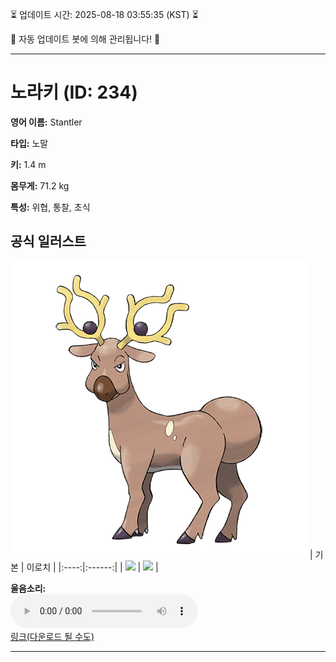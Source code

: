 
⏳ 업데이트 시간: 2025-08-18 03:55:35 (KST) ⏳

🤖 자동 업데이트 봇에 의해 관리됩니다! 🤖

---

# 노라키 (ID: 234)
**영어 이름:** Stantler

**타입:** 노말

**키:** 1.4 m

**몸무게:** 71.2 kg

**특성:** 위협, 통찰, 초식

## 공식 일러스트
![](https://raw.githubusercontent.com/PokeAPI/sprites/master/sprites/pokemon/other/official-artwork/234.png)
| 기본 | 이로치 |
|:----:|:------:|
| <img src="http://play.pokemonshowdown.com/sprites/ani/stantler.gif" width="200"> | <img src="http://play.pokemonshowdown.com/sprites/ani-shiny/stantler.gif" width="200"> |

**울음소리:**<br><audio controls src="https://raw.githubusercontent.com/PokeAPI/cries/main/cries/pokemon/latest/234.ogg"></audio><br> [링크(다운로드 될 수도)](https://raw.githubusercontent.com/PokeAPI/cries/main/cries/pokemon/latest/234.ogg)


---
